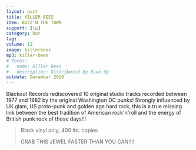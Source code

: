 ```yaml
---
layout: post
title: KILLER BEES
item: BUZZ'N THE TOWN
support: [lp]
category: bor
tag: 
volume: 12
image: killerbees
mp3: killer-bees
# focus:
#   name: killer bees
#   description: Distributed by Rave Up
outdate: December 2020
---
```


Blackout Records rediscovered 10 original studio tracks recorded between 1977 and 1982 by the original Washington DC punks! Strongly influenced by UK glam, US proto-punk and golden age hard rock, this is a true missing link between the best tradition of American rock'n'roll and the energy of British punk rock of those days!!! 

> Black vinyl only, 400 ltd. copies
>
> GRAB THIS JEWEL FASTER THAN YOU CAN!!!!
